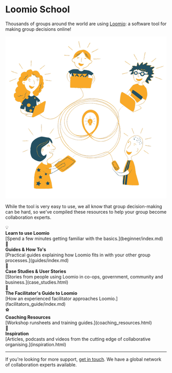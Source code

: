 # Loomio School

Thousands of groups around the world are using [Loomio](http://loomio.org): a software tool for making group decisions online!


![](loomio-new-way-1f6afc1168e13badfd134e793b92f5eb45eae569234fac1f0db47eaba8592ee9.png)

While the tool is very easy to use, we all know that group decision-making can be hard, so we've compiled these resources to help your group become collaboration experts.



<div class="emoji-bullet">💡</div>
<strong>Learn to use Loomio</strong><br />
[Spend a few minutes getting familiar with the basics.](beginner/index.md)


<div class="emoji-bullet">📗</div>
<strong>Guides & How To's</strong><br />
[Practical guides explaining how Loomio fits in with your other group processes.](guides/index.md)


<div class="emoji-bullet">🐒</div>
<strong>Case Studies & User Stories</strong><br />
[Stories from people using Loomio in co-ops, government, community and business.](case_studies.html)


<div class="emoji-bullet">🐺</div>
<strong>The Facilitator's Guide to Loomio</strong><br />
[How an experienced facilitator approaches Loomio.](facilitators_guide/index.md)


<div class="emoji-bullet">⚽</div>
<strong>Coaching Resources</strong><br />
[Workshop runsheets and training guides.](coaching_resources.html)


<div class="emoji-bullet">🚀</div>
<strong>Inspiration</strong><br />
[Articles, podcasts and videos from the cutting edge of collaborative organising.](inspiration.html)

---

If you're looking for more support, [get in touch](https://loomio.org/contact). We have a global network of collaboration experts available.